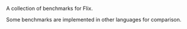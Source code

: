 A collection of benchmarks for Flix.

Some benchmarks are implemented in other languages for comparison.

